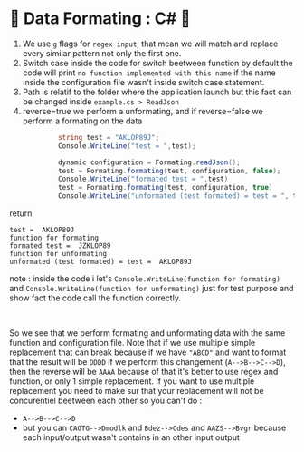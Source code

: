 # 🚀 Data Formating : C# 🚀

1. We use ```g``` flags for ```regex input```, that mean we will match and replace every similar pattern not only the first one. 
2. Switch case inside the code for switch beetween function by default the code will print ```no function implemented with this name``` if the name inside the configuration file wasn't inside switch case statement.
3. Path is relatif to the folder where the application launch but this fact can be changed inside ```example.cs > ReadJson```
4. reverse=true we perform a unformating, and if reverse=false we perform a formating on the data


```csharp
            string test = "AKLOP89J";
            Console.WriteLine("test = ",test);

            dynamic configuration = Formating.readJson();
            test = Formating.formating(test, configuration, false);
            Console.WriteLine("formated test = ",test)
            test = Formating.formating(test, configuration, true)
            Console.WriteLine("unformated (test formated) = test = ", test)
```

return 
```
test =  AKLOP89J
function for formating
formated test =  JZKLOP89
function for unformating
unformated (test formated) = test =  AKLOP89J
```

note : inside the code i let's ````Console.WriteLine(function for formating)```` and ````Console.WriteLine(function for unformating)```` just for test purpose and show fact the code call the function correctly.

<br>

So we see that we perform formating and unformating data with the same function and configuration file. Note that if we use multiple simple replacement that can break because if we have ``"ABCD"`` and want to format that the result will be ```DDDD``` if we perform this changement (```A-->B-->C-->D```), then the reverse will be ```AAAA``` because of that it's better to use regex and function, or only 1 simple replacement. If you want to use multiple replacement you need to make sur that your replacement will not be concurentiel beetween each other so you can't do : 
* ```A-->B-->C-->D```
* but you can ```CAGTG-->Dmodlk``` and ```Bdez-->Cdes``` and ```AAZS-->Bvgr``` because each input/output wasn't contains in an other input output